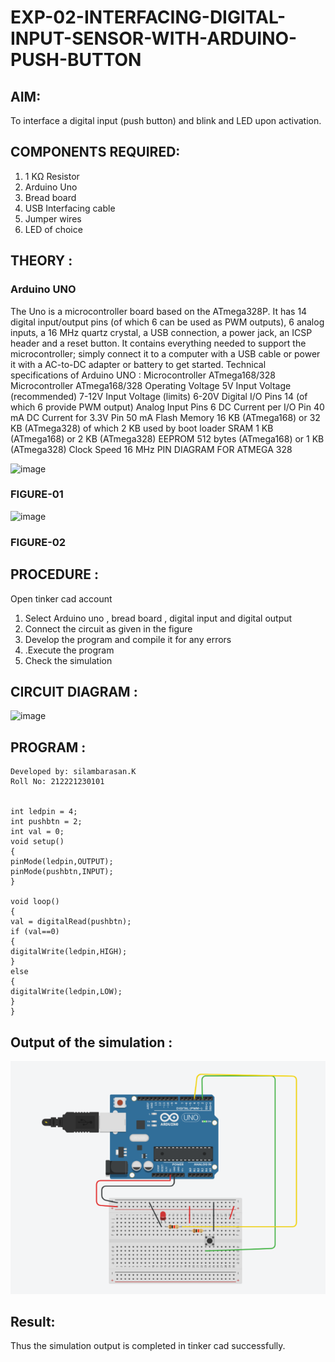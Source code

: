 # EXP-02-INTERFACING-DIGITAL-INPUT-SENSOR-WITH-ARDUINO-PUSH-BUTTON

## AIM: 
 To interface a digital input (push button) and blink and LED upon activation.

## COMPONENTS REQUIRED:
1.	1 KΩ Resistor 
2.	Arduino Uno 
3.	Bread board 
4.	USB Interfacing cable 
5.	Jumper wires 
6.	LED of choice 

## THEORY :
### Arduino UNO
 The Uno is a microcontroller board based on the ATmega328P. It has 14 digital input/output pins 
 (of which 6 can be used as PWM outputs),
 6 analog inputs, a 16 MHz quartz crystal, a USB connection, a power jack, an ICSP header and a reset button.
 It contains everything needed to support the microcontroller; simply connect it to a computer with a USB cable 
 or power it with a AC-to-DC adapter or battery to get started.
Technical specifications of Arduino UNO :
Microcontroller	ATmega168/328
Microcontroller	ATmega168/328
Operating Voltage	5V
Input Voltage (recommended)	7-12V
Input Voltage (limits)	6-20V
Digital I/O Pins	14 (of which 6 provide PWM output)
Analog Input Pins	6
DC Current per I/O Pin	40 mA
DC Current for 3.3V Pin	50 mA
Flash Memory	16 KB (ATmega168) or 32 KB (ATmega328) of which 2 KB used by boot loader
SRAM	1 KB (ATmega168) or 2 KB (ATmega328)
EEPROM	512 bytes (ATmega168) or 1 KB (ATmega328)
Clock Speed	16 MHz
PIN DIAGRAM FOR ATMEGA 328
 
![image](https://user-images.githubusercontent.com/36288975/163530394-115baee4-7ed1-49fe-9cce-d7b625e11e85.png)

### FIGURE-01
![image](https://user-images.githubusercontent.com/36288975/163530431-4d390e98-0942-42d8-95b8-f57d348e6ad8.png)



### FIGURE-02
## PROCEDURE :
 Open tinker cad account 
1.	Select Arduino uno , bread board , digital input and digital output 
2.	Connect the circuit as given in the figure 
3.	Develop the program and compile it for any errors 
4.	 .Execute the program 
5.	Check the simulation 







## CIRCUIT DIAGRAM :





![image](https://user-images.githubusercontent.com/36288975/163530437-87a0afbd-b3c9-44ad-b907-5de63486fb9d.png)








## PROGRAM :
  ```
  Developed by: silambarasan.K
  Roll No: 212221230101


  int ledpin = 4;
int pushbtn = 2;
int val = 0;
void setup()
{
  pinMode(ledpin,OUTPUT);
  pinMode(pushbtn,INPUT);
}

void loop()
{
val = digitalRead(pushbtn);
if (val==0)
{
  digitalWrite(ledpin,HIGH);
}
else
{
  digitalWrite(ledpin,LOW);
}
}
 ```
 
 
 



## Output of the simulation :


![log](Circuitt.png)

## Result:
Thus the simulation output is completed in tinker cad successfully.
